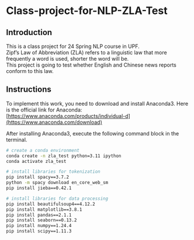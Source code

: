 # Class-project-for-NLP-ZLA-Test

## Introduction
This is a class project for 24 Spring NLP course in UPF.<br>
Zipf’s Law of Abbreviation (ZLA) refers to a linguistic law that more frequently a word is used, shorter the word will be. <br>
This project is going to test whether English and Chinese news reports conform to this law.


## Instructions
To implement this work, you need to download and install Anaconda3. Here is the official link for Anaconda: [https://www.anaconda.com/products/individual-d](https://www.anaconda.com/download) <br>

After installing Anaconda3, execute the following command block in the terminal. <br>

```Bash
# create a conda environment
conda create -n zla_test python=3.11 ipython
conda activate zla_test

# install libraries for tokenization
pip install spacy==3.7.2
python -m spacy download en_core_web_sm
pip install jieba==0.42.1

# install libraries for data processing
pip install beautifulsoup4==4.12.2
pip install matplotlib==3.8.1
pip install pandas==2.1.1
pip install seaborn==0.13.2
pip install numpy==1.24.4
pip install scipy==1.11.3
```

